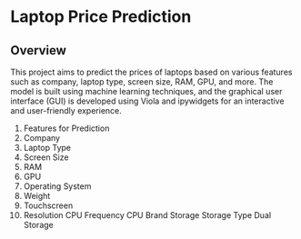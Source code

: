 # Laptop Price Prediction
## Overview
This project aims to predict the prices of laptops based on various features such as company, laptop type, screen size, RAM, GPU, and more. The model is built using machine learning techniques, and the graphical user interface (GUI) is developed using Viola and ipywidgets for an interactive and user-friendly experience.

1) Features for Prediction
2) Company
3) Laptop Type
4) Screen Size
5) RAM
6) GPU
7) Operating System
8) Weight
9) Touchscreen
10) Resolution
CPU Frequency
CPU Brand
Storage
Storage Type
Dual Storage
